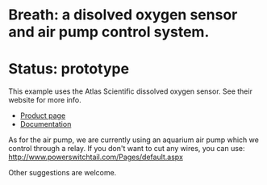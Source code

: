 # Breath: a disolved oxygen sensor and air pump control system.

# Status: prototype

This example uses the Atlas Scientific dissolved oxygen sensor. See their website for more info.

* [Product page](https://www.atlas-scientific.com/product_pages/kits/do_kit.html)
* [Documentation](http://atlas-scientific.com/_files/_datasheets/_circuit/DO_EZO_Datasheet.pdf)

As for the air pump, we are currently using an aquarium air pump which we control through a relay. If you don't want to cut any wires, you can use: http://www.powerswitchtail.com/Pages/default.aspx

Other suggestions are welcome.